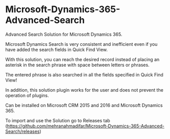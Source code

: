 # Microsoft-Dynamics-365-Advanced-Search
Advanced Search Solution for Microsoft Dynamics 365. 

Microsoft Dynamics Search is very consistent and inefficient even if you have added the search fields in Quick Find View.  

With this solution, you can reach the desired record instead of placing an asterisk in the search phrase with space between letters or phrases. 

The entered phrase is also searched in all the fields specified in Quick Find View!

In addition, this solution plugin works for the user and does not prevent the operation of plugins.

Can be installed on Microsoft CRM 2015 and 2016 and Microsoft Dynamics 365.

To import and use the Solution go to Releases tab (https://github.com/mehranahmadifar/Microsoft-Dynamics-365-Advanced-Search/releases)
